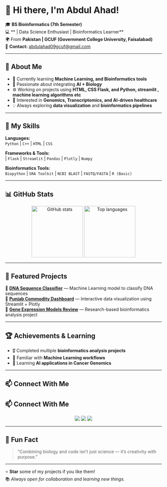 # 👋 Hi there, I'm Abdul Ahad!

🎓 **BS Bioinformatics (7th Semester)**  
💻 ** | Data Science Enthusiast | Bioinformatics Learner**  
🌍 From **Pakistan | GCUF (Government College University, Faisalabad)**  
📧 **Contact:** abdulahad09gcuf@gmail.com  

---

## 🚀 About Me

- 🌱 Currently learning **Machine Learning, and Bioinformatics tools**
- 🧬 Passionate about integrating **AI + Biology**
- ⚙️ Working on projects using **HTML, CSS Flask, and Python, streamlit , machine learning algorithms etc**
- 🧠 Interested in **Genomics, Transcriptomics, and AI-driven healthcare**
- 💡 Always exploring **data visualization** and **bioinformatics pipelines**

---

## 🧩 My Skills

**Languages:**  
`Python` | `C++` | `HTML` | `CSS`

**Frameworks & Tools:**  
| `Flask` | `Streamlit` | `Pandas` | `Plotly` | `Numpy`

**Bioinformatics Tools:**  
`Biopython` | `SRA Toolkit` | `NCBI BLAST` | `FASTQ/FASTA` | `R (Basic)`

---

## 📊 GitHub Stats

<p align="center">
  <img src="https://github-readme-stats.vercel.app/api?username=abdulahad09gcuf-hash&show_icons=true&theme=tokyonight" alt="GitHub stats" height="165"/>
  <img src="https://github-readme-stats.vercel.app/api/top-langs/?username=abdulahad09gcuf-hash&layout=compact&theme=tokyonight" alt="Top languages" height="165"/>
</p>

---

## 🧠 Featured Projects

🔹 [**DNA Sequence Classifier**](#) — Machine Learning model to classify DNA sequences  
🔹 [**Punjab Commodity Dashboard**](#) — Interactive data visualization using Streamlit + Plotly  
🔹 [**Gene Expression Models Review**](#) — Research-based bioinformatics analysis project  

---

## 🏆 Achievements & Learning

- 🎖️ Completed multiple **bioinformatics analysis projects**
- 📜 Familiar with **Machine Learning workflows**
- 🧬 Learning **AI applications in Cancer Genomics**

---

## 📫 Connect With Me

## 📫 Connect With Me

<p align="center">
  <a href="https://github.com/abdulahad09gcuf-hash"><img src="https://img.shields.io/badge/GitHub-%2312100E.svg?style=for-the-badge&logo=github&logoColor=white"/></a>
  <a href="mailto:abdulahad09gcuf@gmail.com"><img src="https://img.shields.io/badge/Gmail-D14836.svg?style=for-the-badge&logo=gmail&logoColor=white"/></a>
  <a href="https://www.linkedin.com/in/abdul-ahad-14812b260/"><img src="https://img.shields.io/badge/LinkedIn-%230077B5.svg?style=for-the-badge&logo=linkedin&logoColor=white"/></a>
</p>

---

## 🧩 Fun Fact
> “Combining biology and code isn’t just science — it’s creativity with purpose.”

---

⭐ **Star** some of my projects if you like them!  
📚 *Always open for collaboration and learning new things.*
